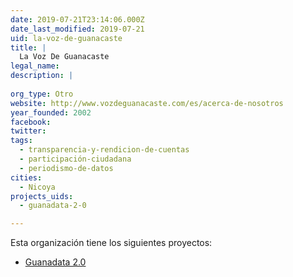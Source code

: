 ```yaml
---
date: 2019-07-21T23:14:06.000Z
date_last_modified: 2019-07-21
uid: la-voz-de-guanacaste
title: |
  La Voz De Guanacaste
legal_name: 
description: |
  
org_type: Otro
website: http://www.vozdeguanacaste.com/es/acerca-de-nosotros
year_founded: 2002
facebook: 
twitter: 
tags:
  - transparencia-y-rendicion-de-cuentas
  - participación-ciudadana
  - periodismo-de-datos
cities: 
  - Nicoya
projects_uids:
  - guanadata-2-0

---
```


Esta organización tiene los siguientes proyectos:

- [Guanadata 2.0](/proyectos/guanadata-2-0)
